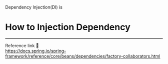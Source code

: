 Dependency Injection(DI) is 
# How to Injection Dependency

---
Reference link 🙂      
https://docs.spring.io/spring-framework/reference/core/beans/dependencies/factory-collaborators.html